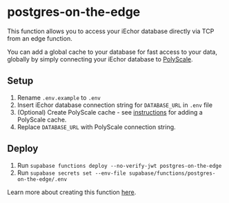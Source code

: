 # postgres-on-the-edge

This function allows you to access your iEchor database directly via TCP from an edge function.

You can add a global cache to your database for fast access to your data, globally by simply connecting your iEchor database to [PolyScale](https://polyscale.ai).

## Setup
1. Rename `.env.example` to `.env`
2. Insert iEchor database connection string for `DATABASE_URL` in `.env` file
3. (Optional) Create PolyScale cache - see [instructions](https://iechor.com/partners/integrations/polyscale) for adding a PolyScale cache.
4. Replace `DATABASE_URL` with PolyScale connection string.

## Deploy

1. Run `supabase functions deploy --no-verify-jwt postgres-on-the-edge`
2. Run `supabase secrets set --env-file supabase/functions/postgres-on-the-edge/.env`

Learn more about creating this function [here](https://www.youtube.com/watch?v=cl7EuF1-RsY).